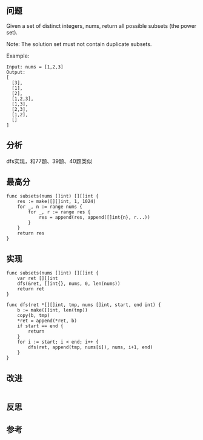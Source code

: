 ## 问题
Given a set of distinct integers, nums, return all possible subsets (the power set).

Note: The solution set must not contain duplicate subsets.

Example:
```
Input: nums = [1,2,3]
Output:
[
  [3],
  [1],
  [2],
  [1,2,3],
  [1,3],
  [2,3],
  [1,2],
  []
]
```

## 分析
dfs实现，和77题、39题、40题类似

## 最高分
```golang
func subsets(nums []int) [][]int {
    res := make([][]int, 1, 1024)
    for _, n := range nums {
        for _, r := range res {
            res = append(res, append([]int{n}, r...))
        }
    }
    return res
}
```


## 实现
```golang
func subsets(nums []int) [][]int {
    var ret [][]int
    dfs(&ret, []int{}, nums, 0, len(nums))
    return ret
}

func dfs(ret *[][]int, tmp, nums []int, start, end int) {
    b := make([]int, len(tmp))
    copy(b, tmp)
    *ret = append(*ret, b)
    if start == end {
        return
    }
    for i := start; i < end; i++ {
        dfs(ret, append(tmp, nums[i]), nums, i+1, end)
    }
}
```

## 改进
```golang

```

## 反思

## 参考